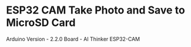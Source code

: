 # ESP32 CAM Take Photo and Save to MicroSD Card

Arduino Version - 2.2.0
Board - AI Thinker ESP32-CAM
